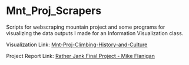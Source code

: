 # Mnt_Proj_Scrapers
Scripts for webscraping mountain project and some programs for visualizing the data outputs I made for an Information Visualization class.


Visualization Link:
[Mnt-Proj-Climbing-History-and-Culture](https://info-4602-5602.github.io/Final-Project-Mike-Flanigan/Mnt-Proj-Climbing-History-and-Culture.html)

Project Report Link:
[Rather Jank Final Project - Mike Flanigan](https://info-4602-5602.github.io/Final-Project-Mike-Flanigan/Formatted-Final-Write-Up-Mike-Flanigan.pdf)

